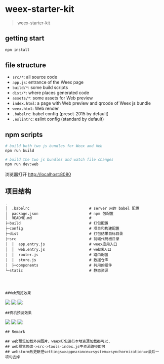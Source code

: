 # weex-starter-kit

> weex-starter-kit

## getting start

```bash
npm install
```

## file structure

* `src/*`: all source code
* `app.js`: entrance of the Weex page
* `build/*`: some build scripts
* `dist/*`: where places generated code
* `assets/*`: some assets for Web preview
* `index.html`: a page with Web preview and qrcode of Weex js bundle
* `weex.html`: Web render
* `.babelrc`: babel config (preset-2015 by default)
* `.eslintrc`: eslint config (standard by default)

## npm scripts

```bash
# build both two js bundles for Weex and Web
npm run build

# build the two js bundles and watch file changes
npm run dev:web

``` 
浏览器打开 [http://localhost:8080](http://localhost:8080)

## 项目结构

```
.
│  .babelrc                           # server 用的 babel 配置  
│  package.json                       # npm 包配置
│  README.md                          #  
├─build                               # 打包配置
├─config                              # 项目和构建配置 
├─dist                                # 打包结果目标目录
├─src                                 # 前端代码根目录
│  │  app.entry.js                    # weex应用入口
│  │  web.entry.js                    # web端入口
│  │  router.js                       # 路由配置
│  │  store.js                        # 数据仓库
│  ├─components                       # 共用的组件 
└─static                              # 静态资源




##Web预览效果

```
![](https://github.com/Skt0Dragon/weex-start-kit/blob/master/screen/demo.png) 
![](https://github.com/Skt0Dragon/weex-start-kit/blob/master/screen/demo2.png) 
![](https://github.com/Skt0Dragon/weex-start-kit/blob/master/screen/demo3.png)

```
##真机预览效果

```
![](https://github.com/Skt0Dragon/weex-start-kit/blob/master/screen/demo4.png)
![](https://github.com/Skt0Dragon/weex-start-kit/blob/master/screen/demo5.png)
![](https://github.com/Skt0Dragon/weex-start-kit/blob/master/screen/demo6.png)

```
## Remark

## web预览加载外网图片，weex打包进行本地资源加载都可以.
## web预览修改->src->tools-index.js中资源路径即可
## webstorm热更新把settings=>appearance=>system=>synchornization=>最后一项勾去掉
